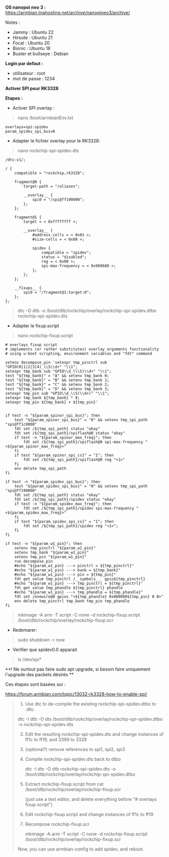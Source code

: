 **OS nanopoi neo 3 :**
https://armbian.tnahosting.net/archive/nanopineo3/archive/

Notes :
 - Jammy : Ubuntu 22
 - Hirsute : Ubuntu 21
 - Focal : Ubuntu 20
 - Bionic : Ubuntu 18
 - Buster et bullseye : Debian

**Login par defaut :**
 - utilisateur : root
 - mot de passe : 1234

**Activer SPI pour RK3328**


**Etapes :**

 - Activer SPI overlay :

> nano /boot/armbianEnv.txt

    overlays=spi-spidev
    param_spidev_spi_bus=0
	

 - Adapter le fichier overlay pour le RK3328:

> nano rockchip-spi-spidev.dts

    /dts-v1/;
    
    / {
    	compatible = "rockchip,rk3328";
    
    	fragment@0 {
    		target-path = "/aliases";
    
    		__overlay__ {
    			spi0 = "/spi@ff190000";
    		};
    	};
    
    	fragment@1 {
    		target = < 0xffffffff >;
    
    		__overlay__ {
    			#address-cells = < 0x01 >;
    			#size-cells = < 0x00 >;
    
    			spidev {
    				compatible = "spidev";
    				status = "disabled";
    				reg = < 0x00 >;
    				spi-max-frequency = < 0x989680 >;
    			};
    		};
    	};
    
    	__fixups__ {
    		spi0 = "/fragment@1:target:0";
    	};
    };


> dtc -O dtb -o /boot/dtb/rockchip/overlay/rockchip-spi-spidev.dtbo rockchip-spi-spidev.dts

 - Adapter le fixup.script

> nano rockchip-fixup.script

    # overlays fixup script
    # implements (or rather substitutes) overlay arguments functionality
    # using u-boot scripting, environment variables and "fdt" command
    
    setenv decompose_pin 'setexpr tmp_pinctrl sub "GPIO(0|1|2|3|4)_\\S\\d+" "\\1";
    setexpr tmp_bank sub "GPIO\\d_(\\S)\\d+" "\\1";
    test "${tmp_bank}" = "A" && setenv tmp_bank 0;
    test "${tmp_bank}" = "B" && setenv tmp_bank 1;
    test "${tmp_bank}" = "C" && setenv tmp_bank 2;
    test "${tmp_bank}" = "D" && setenv tmp_bank 3;
    setexpr tmp_pin sub "GPIO\\d_\\S(\\d+)" "\\1";
    setexpr tmp_bank ${tmp_bank} * 8;
    setexpr tmp_pin ${tmp_bank} + ${tmp_pin}'
    
    
    if test -n "${param_spinor_spi_bus}"; then
    	test "${param_spinor_spi_bus}" = "0" && setenv tmp_spi_path "spi@ff1c0000"
    	fdt set /${tmp_spi_path} status "okay"
    	fdt set /${tmp_spi_path}/spiflash@0 status "okay"
    	if test -n "${param_spinor_max_freq}"; then
    		fdt set /${tmp_spi_path}/spiflash@0 spi-max-frequency "<${param_spinor_max_freq}>"
    	fi
    	if test "${param_spinor_spi_cs}" = "1"; then
    		fdt set /${tmp_spi_path}/spiflash@0 reg "<1>"
    	fi
    	env delete tmp_spi_path
    fi
    
    if test -n "${param_spidev_spi_bus}"; then
    	test "${param_spidev_spi_bus}" = "0" && setenv tmp_spi_path "spi@ff190000"
    	fdt set /${tmp_spi_path} status "okay"
    	fdt set /${tmp_spi_path}/spidev status "okay"
    	if test -n "${param_spidev_max_freq}"; then
    		fdt set /${tmp_spi_path}/spidev spi-max-frequency "<${param_spidev_max_freq}>"
    	fi
    	if test "${param_spidev_spi_cs}" = "1"; then
    		fdt set /${tmp_spi_path}/spidev reg "<1>";
    	fi
    fi
    
    if test -n "${param_w1_pin}"; then
    	setenv tmp_pinctrl "${param_w1_pin}"
    	setenv tmp_bank "${param_w1_pin}"
    	setenv tmp_pin "${param_w1_pin}"
    	run decompose_pin
    	#echo "${param_w1_pin} ---> pinctrl = ${tmp_pinctrl}"
    	#echo "${param_w1_pin} ---> bank = ${tmp_bank}"
    	#echo "${param_w1_pin} ---> pin = ${tmp_pin}"
    	fdt get value tmp_pinctrl /__symbols__	gpio${tmp_pinctrl}
    	#echo "${param_w1_pin} ---> tmp_pinctrl = ${tmp_pinctrl}"
    	fdt get value tmp_phandle ${tmp_pinctrl} phandle
    	#echo "${param_w1_pin} ---> tmp_phandle = ${tmp_phandle}"
    	fdt set /onewire@0 gpios "<${tmp_phandle} 0x000000${tmp_pin} 0 0>"
    	env delete tmp_pinctrl tmp_bank tmp_pin tmp_phandle
    fi

> mkimage -A arm -T script -C none -d rockchip-fixup.script /boot/dtb/rockchip/overlay/rockchip-fixup.scr

 - Redemarer:

> sudo shutdown -r now

 - Verifier que spidev0.0 apparait

> ls /dev/spi*

**! Ne surtout pas faire sudo apt upgrade, si besoin faire uniquement l'upgrade des packets désirés **

Ces étapes sont basées sur :

https://forum.armbian.com/topic/13032-rk3328-how-to-enable-spi/

> 1. Use dtc to de-compile the existing rockchip-spi-spidev.dtbo to .dts:
> 
> 	dtc -I dtb -O dts /boot/dtb/rockchip/overlay/rockchip-spi-spidev.dtbo
> -o rockchip-spi-spidev.dts
> 
> 2. Edit the resulting rockchip-spi-spidev.dts and change instances of ff1c to ff19, and 3399 to 3328
> 
> 3. (optional?) remove references to spi1, spi2, spi3
> 
> 4. Compile rockchip-spi-spidev.dts back to dtbo
> 
>     dtc -I dts -O dtb rockchip-spi-spidev.dts -o /boot/dtb/rockchip/overlay/rockchip-spi-spidev.dtbo
> 
> 5. Extract rockchip-fixup.script from cat /boot/dtb/rockchip/overlay/rockchip-fixup.scr
> 
>     (just use a text editor, and delete everything before "# overlays fixup script")
> 
> 6. Edit rockchip-fixup.script and change instances of ff1c to ff19
> 
> 7. Recompose rockchip-fixup.scr
> 
>    mkimage -A arm -T script -C none -d rockchip-fixup.script
> /boot/dtb/rockchip/overlay/rockchip-fixup.scr
> 
>  
> 
> Now, you can use armbian-config to add spidev, and reboot.
